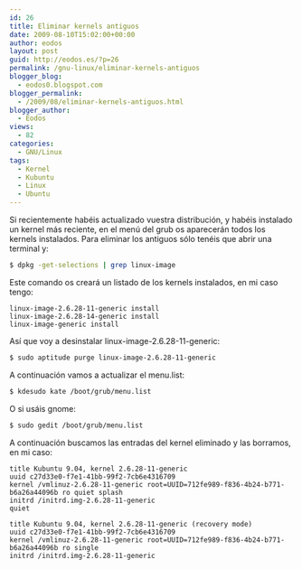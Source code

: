 ```yaml
---
id: 26
title: Eliminar kernels antiguos
date: 2009-08-10T15:02:00+00:00
author: eodos
layout: post
guid: http://eodos.es/?p=26
permalink: /gnu-linux/eliminar-kernels-antiguos
blogger_blog:
  - eodos0.blogspot.com
blogger_permalink:
  - /2009/08/eliminar-kernels-antiguos.html
blogger_author:
  - Eodos
views:
  - 82
categories:
  - GNU/Linux
tags:
  - Kernel
  - Kubuntu
  - Linux
  - Ubuntu
---
```

Si recientemente habéis actualizado vuestra distribución, y habéis instalado un kernel más reciente, en el menú del grub os aparecerán todos los kernels instalados. Para eliminar los antiguos sólo tenéis que abrir una terminal y:

```bash
$ dpkg -get-selections | grep linux-image
```

Este comando os creará un listado de los kernels instalados, en mi caso tengo:

```
linux-image-2.6.28-11-generic install  
linux-image-2.6.28-14-generic install  
linux-image-generic install
```

Así que voy a desinstalar linux-image-2.6.28-11-generic:

```bash
$ sudo aptitude purge linux-image-2.6.28-11-generic
```

A continuación vamos a actualizar el menu.list:

```bash
$ kdesudo kate /boot/grub/menu.list
```

O si usáis gnome:

```bash
$ sudo gedit /boot/grub/menu.list
```

A continuación buscamos las entradas del kernel eliminado y las borramos, en mi caso:

```
title Kubuntu 9.04, kernel 2.6.28-11-generic  
uuid c27d33e0-f7e1-41bb-99f2-7cb6e4316709  
kernel /vmlinuz-2.6.28-11-generic root=UUID=712fe989-f836-4b24-b771-b6a26a44096b ro quiet splash   
initrd /initrd.img-2.6.28-11-generic  
quiet

title Kubuntu 9.04, kernel 2.6.28-11-generic (recovery mode)  
uuid c27d33e0-f7e1-41bb-99f2-7cb6e4316709  
kernel /vmlinuz-2.6.28-11-generic root=UUID=712fe989-f836-4b24-b771-b6a26a44096b ro single  
initrd /initrd.img-2.6.28-11-generic
```